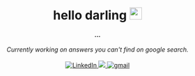 <h1 align="center">hello darling <img src="https://github.com/wervlad/wervlad/assets/24524555/766d336d-b87d-44ba-807c-c51de2bc6b4d" width="28px" alt=""></h1>

<p align="center">
    <b>...</b><br><br>
    <i>
        Currently working on answers you can't find on google search.<br>
        </i><br>
    <a href="https://www.linkedin.com/in/castro-63/">
        <img src="https://img.shields.io/badge/LinkedIn-0077B5?style=for-the-badge&logo=linkedin&logoColor=white" alt="LinkedIn">
    </a>
   <a href="https://www.youtube.com/channel/UCERZzub-rY1iICBvkfkSChg?sub_confirmation=1">
      <img src="https://img.shields.io/badge/YouTube-FF0000?style=for-the-badge&logo=youtube&logoColor=white">
      </a>
    <a href="mailto:castro.ethng@gmail.com">
        <img src="https://img.shields.io/badge/Gmail-D14836?style=for-the-badge&logo=gmail&logoColor=white" alt="gmail">
    </a>
   
    
<!--
---
-->
